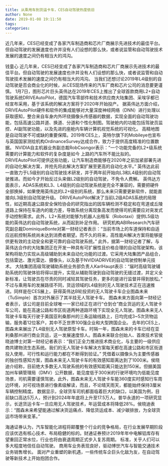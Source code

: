 ```yaml
---
title: 从乘用车到货运卡车，CES自动驾驶热度依旧
author: None
date: 2019-01-08 19:11:50
tags: 
categories: 
---
```

近几年来，CES已经变成了各家汽车制造商和芯片厂商展示先进技术的最佳平台。但自动驾驶的发展速度也许并没有人们设想的那么快，或者说监管和自动驾驶技术发展的速度之间仍有相当大的鸿沟。
<!-- more -->
钱童心
近几年来，CES已经变成了各家汽车制造商和芯片厂商展示先进技术的最佳平台。但自动驾驶的发展速度也许并没有人们设想的那么快，或者说监管和自动驾驶技术发展的速度之间仍有相当大的鸿沟。
当我们还想讨论2019年L4级别的自动驾驶是否会商业化的时候，从CES现场传来的汽车厂商和芯片公司的消息要更谨慎。
1月7日，图形芯片巨头英伟达在2019年CES上推出了全球首款商用L2+自动驾驶系统DRIVEAutoPilot，德国汽车零部件和技术供应商大陆集团、采埃孚都已经宣布采用，基于该系统的解决方案将于2020年开始投产。
据英伟达方面介绍，DRIVEAutoPilot硬件和软件的集成能够对大量深度神经网络（DNN）进行处理以获取感知，整合来自车身内外环绕摄像头传感器的数据，实现全面的自动驾驶功能，包括高速公路并道、换道、分道和个性化制图。驾驶舱内的功能包括驾驶员监控、AI副驾驶功能，以及先进的座舱内车辆计算机视觉系统的可视化。
高精地图是自动驾驶不可或缺的重要保障。2019年CES上，英特尔旗下的Mobileye也宣布与英国国家测绘机构OrdinanceSurvey达成合作，致力于提供高度精准的位置数据。
NVIDIA自主机器业务副总裁RobCsongor表示：“一个功能完备的L2+级系统需要的计算能力和软件的复杂度是如今 上路的汽车所不能比拟的。DRIVEAutoPilot可提供这些功能，让汽车制造商能够在2020年之前加紧部署先进的自动化解决方案，并抢先将此解决方案扩展至更高的自动化水平。”
英伟达此前一直致力于L5级别的自动驾驶技术研发，并于两年前开始向L3和L4级别的自动驾驶推进。而如今才开始反过头来做L2级别的自动驾驶，不免令人费解。
英伟达方面表示，ADAS系统和L3、L4级别的自动驾驶系统是完全不兼容的，需要把硬件全部换掉，如果使用英伟达的L2+级别的系统，那么未来只需要更新软件，就能直接向L3级别自动驾驶升级。
DRIVEAutoPilot解决了当前L2级ADAS系统的局限性，如近期高速公路安全保险协会的研究指出的因车辆检测不稳定和在弯道或丘陵道路上保持在车道内的能力差，导致系统分离现象高发而使得司机需要应对突发式手动控制需求。此外，L2+系统对能够为机器人出租车（Robotaxi）提供L5级功能的英伟达的自动驾驶系统，从而起到补足作用。
研究机构ABIResearch汽车研究副总裁DominiqueBonte对第一财经记者表示：“当前市场上的车道保持和自适应巡航控制系统尚未达到消费者期望。而不久的将来，高性能AI解决方案将能够提供更有效的主动安全和更可靠的自动驾驶系统。”
此外，据第一财经记者了解，与英伟达合作的大陆集团正在开发一种具有可扩展性且价格合理的自动驾驶架构，该架构将助力实现从高级辅助到未来自动化功能的过渡。它采用大陆集团产品组合，包括雷达、激光雷达、摄像头，以及基于NVIDIADRIVE的自动驾驶控制单元技术。
大陆集团高级驾驶辅助系统业务部负责人KarlHaupt表示：“届时高级驾驶辅助系统的驾驶体验将得以提升，实现从辅助驾驶到自动驾驶的无缝过渡，并定义全新标准，让驾驶员在尽责的同时减轻其驾驶任务，更多的是进行监督并得到放松。”
不过与乘用车的发展路径不同，货运领域的L4级别的无人驾驶技术正在迅速推进。同样是在CES展上，获得英伟达B轮投资的无人驾驶卡车企业图森未来（TuSimple）首次对外展示了其半挂无人驾驶卡车。
图森未来方面向第一财经记者表示，该公司是目前全球唯一一家已经正在进行“仓到仓”商业货运的无人驾驶卡车公司，能在高速公路和市区街道两种道路环境下实现全无人驾驶。图森未来无人驾驶卡车每天行驶于美国亚利桑那州的三条运输线路上，日均完成3~5次货物运输，服务着12位客户，其中不乏世界100强企业和大型跨国企业。
去年的CES上，图森未来展出了L4级别无人驾驶原型卡车。时隔一年，图森未来的卡车已经在亚利桑那州进行商业货运，这一发展速度惊人。图森未来联合创始人、首席技术官侯晓迪博士对第一财经记者表示：“我们正全力推进技术商业化，与主要的一级供应商共建物流生态系统。我们的无人驾驶卡车解决方案每天都在高速公路和市区街道投入使用，可行性和运行能力都在不断得到验证。”
凭借着以摄像头为主要传感器的独创性感知方案，图森未来无人驾驶卡车的有效感知距离达到了1000米。侯晓迪介绍称，目前绝大多数无人驾驶系统的有效感知距离只能达到150米。但据美国加州车辆管理局（DMV）公开数据，能见度低于300米的行驶环境均为低能见度场景，司机需要谨慎驾驶。此外，图森未来无人驾驶卡车能360度实时感知行车周边环境，对可视场景进行像素级解读，而且，不论晴天雨天，都能始终保持3厘米车辆控制精度。
数据显示，全球货车司机都面临着巨大的缺口，以美国为例，目前缺口高达5万人，预计到2024年年底将上升至17.5万人。普华永道的一项研究显示，长途货运卡车一旦应用无人驾驶技术，年运营成本将降低28%。侯晓迪表示：“图森未来希望能通过解决货运痛点、降低货运成本、减少碳排放，为全球货运市场带来变革。”
 
 
海通证券认为，汽车智能化进程将颠覆整个行业的竞争格局，在行业发展早期阶段应该优选有核心技术、布局稳健的标的。财通证券预计2019年年中电解铝库存有望重回正常水位，行业也将由衰退周期正式步入复苏周期。
标准，关乎人们可以多大程度地信任自动驾驶。
商用车业务表现良好，驱动博世汽车与智能交通技术业务销售增长。
面对产业重塑的新机遇，一些传统车企巨头化敌为友，在自动驾驶等新技术上开始抱团合作。
